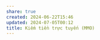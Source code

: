 ```yaml
---
share: true
created: 2024-06-22T15:46
updated: 2024-07-05T00:12
title: Kiếm tiền trực tuyến (MMO)
---
```


